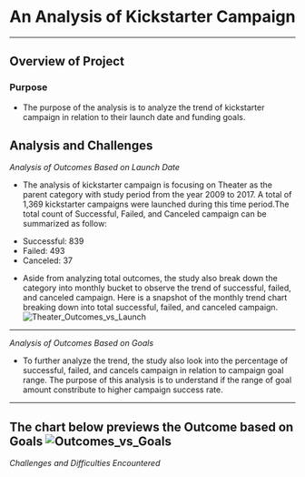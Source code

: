 # An Analysis of Kickstarter Campaign
---
## Overview of Project
### Purpose
* The purpose of the analysis is to analyze the trend of kickstarter campaign in relation to their launch date and funding goals. 
## Analysis and Challenges
*Analysis of Outcomes Based on Launch Date*
* The analysis of kickstarter campaign is focusing on Theater as the parent category with study period from the year 2009 to 2017. A total of 1,369 kickstarter campaigns were launched during this time period.The total count of Successful, Failed, and Canceled campaign can be summarized as follow:
- Successful: 839
- Failed: 493
- Canceled: 37 
* Aside from analyzing total outcomes, the study also break down the category into monthly bucket to observe the trend of successful, failed, and canceled campaign. Here is a snapshot of the monthly trend chart breaking down into total successful, failed, and canceled campaign. 
![Theater_Outcomes_vs_Launch](https://user-images.githubusercontent.com/70525492/92652912-375b0080-f2b3-11ea-952a-5901e397599f.png)
---
*Analysis of Outcomes Based on Goals*
* To further analyze the trend, the study also look into the percentage of successful, failed, and cancels campaign in relation to campaign goal range. The purpose of this analysis is to understand if the range of goal amount constribute to higher campaign success rate. 
---
The chart below previews the Outcome based on Goals
![Outcomes_vs_Goals](https://user-images.githubusercontent.com/70525492/92654413-65414480-f2b5-11ea-9e41-f915b27e588d.png)
---
*Challenges and Difficulties Encountered*
